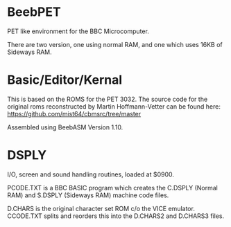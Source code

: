 # BeebPET

PET like environment for the BBC Microcomputer.

There are two version, one using normal RAM, and one which uses 16KB of Sideways RAM.

Basic/Editor/Kernal
===================

This is based on the ROMS for the PET 3032.
The source code for the original roms reconstructed by Martin Hoffmann-Vetter can be found here:
https://github.com/mist64/cbmsrc/tree/master

Assembled using BeebASM Version 1.10.

DSPLY
=====

I/O, screen and sound handling routines, loaded at $0900.

PCODE.TXT is a BBC BASIC program which creates the C.DSPLY (Normal RAM) and S.DSPLY (Sideways RAM) machine code files.

D.CHARS is the original character set ROM c/o the VICE emulator.  CCODE.TXT splits and reorders this into the D.CHARS2 and D.CHARS3 files.
